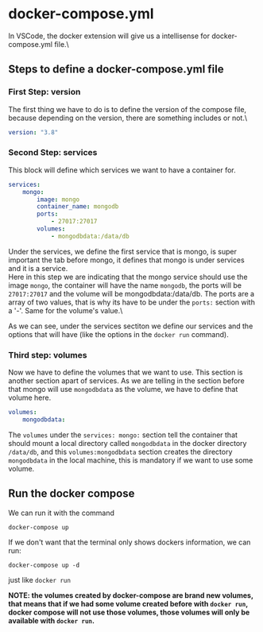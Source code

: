 # docker-compose.yml
In VSCode, the docker extension will give us a intellisense for docker-compose.yml file.\

## Steps to define a docker-compose.yml file

### First Step: version
The first thing we have to do is to define the version of the compose file, because depending on the version, there are something includes or not.\
```yml
version: "3.8"
```

### Second Step: services
This block will define which services we want to have a container for.
```yml
services:
    mongo:
        image: mongo
        container_name: mongodb
        ports:
            - 27017:27017
        volumes:
            - mongodbdata:/data/db
```
Under the services, we define the first service that is mongo, is super important the tab before mongo, it defines that mongo is under services and it is a service.\
Here in this step we are indicating that the mongo service should use the image `mongo`, the container will have the name `mongodb`, the ports will be `27017:27017` and the volume will be mongodbdata:/data/db. The ports are a array of two values, that is why its have to be under the ```ports:``` section with a '-'. Same for the volume's value.\

As we can see, under the services sectiton we define our services and the options that will have (like the options in the `docker run` command).

### Third step: volumes
Now we have to define the volumes that we want to use. This section is another section apart of services. As we are telling in the section before that mongo will use `mongodbdata` as the volume, we have to define that volume here.
```yml
volumes:
    mongodbdata:
```
The `volumes` under the `services: mongo:` section tell the container that should mount a local directory called `mongodbdata` in the docker directory `/data/db`, and this `volumes:mongodbdata` section creates the directory `mongodbdata` in the local machine, this is mandatory if we want to use some volume.


## Run the docker compose
We can run it with the command
```
docker-compose up
```
If we don't want that the terminal only shows dockers information, we can run:
```
docker-compose up -d
```
just like `docker run`

**NOTE: the volumes created by docker-compose are brand new volumes, that means that if we had some volume created before with `docker run`, docker compose will not use those volumes, those volumes will only be available with `docker run`.**